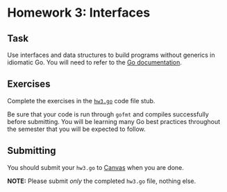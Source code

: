 # Homework 3: Interfaces

## Task

Use interfaces and data structures to build programs without generics in
idiomatic Go. You will need to refer to the
[Go documentation](https://golang.org/doc/).

## Exercises

Complete the exercises in the [`hw3.go`](/~cis193/homeworks/hw3.go) code file stub.

Be sure that your code is run through `gofmt` and compiles successfully before
submitting. You will be learning many Go best practices throughout the semester
that you will be expected to follow.

## Submitting

You should submit your `hw3.go`
to [Canvas](https://canvas.upenn.edu/courses/1350686) when you are done.

**NOTE:** Please submit *only* the completed `hw3.go` file, nothing else.
